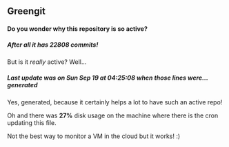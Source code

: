 ## Greengit

#### Do you wonder why this repository is so active?

##### After all it has 22808 commits!

But is it *really* active? Well...

##### Last update was on Sun Sep 19 at 04:25:08 when those lines were... generated

Yes, generated, because it certainly helps a lot to have such an active repo!

Oh and there was **27%** disk usage on the machine
where there is the cron updating this file.

Not the best way to monitor a VM in the cloud but it works! :)
